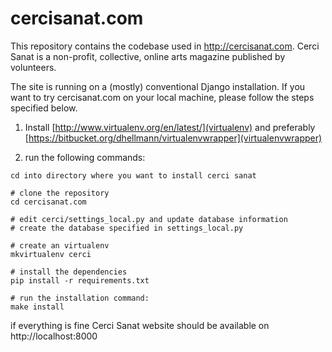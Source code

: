 cercisanat.com
==============

This repository contains the codebase used in http://cercisanat.com. Cerci Sanat is a non-profit, collective, online arts magazine published by volunteers. 

The site is running on a (mostly) conventional Django installation. If you want to try cercisanat.com on your local machine, please follow the steps specified below.

1. Install [http://www.virtualenv.org/en/latest/](virtualenv) and preferably [https://bitbucket.org/dhellmann/virtualenvwrapper](virtualenvwrapper)

2. run the following commands:

```
cd into directory where you want to install cerci sanat

# clone the repository
cd cercisanat.com

# edit cerci/settings_local.py and update database information
# create the database specified in settings_local.py

# create an virtualenv
mkvirtualenv cerci

# install the dependencies
pip install -r requirements.txt

# run the installation command:
make install
```

if everything is fine Cerci Sanat website should be available on http://localhost:8000


